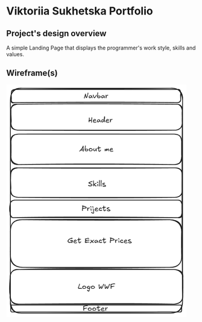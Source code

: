 # Viktoriia Sukhetska Portfolio

## Project's design overview

A simple Landing Page that displays the programmer's work style, skills and values.

## Wireframe(s)

![Design](./Design.png)

<!-- provide a link to your wireframe documenting on Figma, or wherever it is -->
